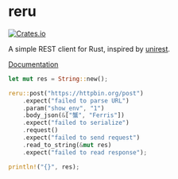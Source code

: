 # reru

[![Crates.io](https://img.shields.io/crates/v/reru.svg?maxAge=2592000)](https://crates.io/crates/reru)

A simple REST client for Rust, inspired by [unirest](http://unirest.io/).  

[Documentation](https://sinkuu.github.io/reru/reru/)

```rust
let mut res = String::new();

reru::post("https://httpbin.org/post")
    .expect("failed to parse URL")
    .param("show_env", "1")
    .body_json(&["蟹", "Ferris"])
    .expect("failed to serialize")
    .request()
    .expect("failed to send request")
    .read_to_string(&mut res)
    .expect("failed to read response");

println!("{}", res);
```
